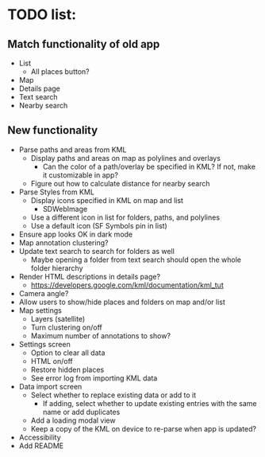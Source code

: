TODO list:
==========

Match functionality of old app
------------------------------
- List
  - All places button?
- Map
- Details page
- Text search
- Nearby search

New functionality
-----------------
- Parse paths and areas from KML
    - Display paths and areas on map as polylines and overlays
        - Can the color of a path/overlay be specified in KML? If not, make it customizable in app?
    - Figure out how to calculate distance for nearby search
- Parse Styles from KML
    - Display icons specified in KML on map and list
        - SDWebImage
    - Use a different icon in list for folders, paths, and polylines
    - Use a default icon (SF Symbols pin in list)
- Ensure app looks OK in dark mode
- Map annotation clustering?
- Update text search to search for folders as well
    - Maybe opening a folder from text search should open the whole folder hierarchy
- Render HTML descriptions in details page?
    - https://developers.google.com/kml/documentation/kml_tut
- Camera angle?
- Allow users to show/hide places and folders on map and/or list
- Map settings
    - Layers (satellite)
    - Turn clustering on/off
    - Maximum number of annotations to show?
- Settings screen
    - Option to clear all data
    - HTML on/off
    - Restore hidden places
    - See error log from importing KML data
- Data import screen
    - Select whether to replace existing data or add to it
        - If adding, select whether to update existing entries with the same name or add duplicates
    - Add a loading modal view
    - Keep a copy of the KML on device to re-parse when app is updated?
- Accessibility
- Add README
